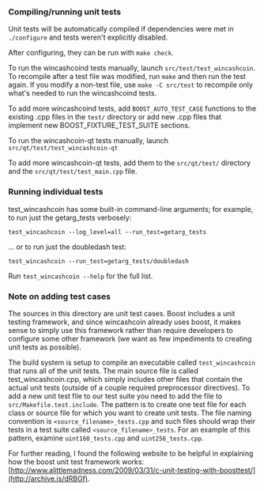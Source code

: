 ### Compiling/running unit tests

Unit tests will be automatically compiled if dependencies were met in `./configure`
and tests weren't explicitly disabled.

After configuring, they can be run with `make check`.

To run the wincashcoind tests manually, launch `src/test/test_wincashcoin`. To recompile
after a test file was modified, run `make` and then run the test again. If you
modify a non-test file, use `make -C src/test` to recompile only what's needed
to run the wincashcoind tests.

To add more wincashcoind tests, add `BOOST_AUTO_TEST_CASE` functions to the existing
.cpp files in the `test/` directory or add new .cpp files that
implement new BOOST_FIXTURE_TEST_SUITE sections.

To run the wincashcoin-qt tests manually, launch `src/qt/test/test_wincashcoin-qt`

To add more wincashcoin-qt tests, add them to the `src/qt/test/` directory and
the `src/qt/test/test_main.cpp` file.

### Running individual tests

test_wincashcoin has some built-in command-line arguments; for
example, to run just the getarg_tests verbosely:

    test_wincashcoin --log_level=all --run_test=getarg_tests

... or to run just the doubledash test:

    test_wincashcoin --run_test=getarg_tests/doubledash

Run `test_wincashcoin --help` for the full list.

### Note on adding test cases

The sources in this directory are unit test cases.  Boost includes a
unit testing framework, and since wincashcoin already uses boost, it makes
sense to simply use this framework rather than require developers to
configure some other framework (we want as few impediments to creating
unit tests as possible).

The build system is setup to compile an executable called `test_wincashcoin`
that runs all of the unit tests.  The main source file is called
test_wincashcoin.cpp, which simply includes other files that contain the
actual unit tests (outside of a couple required preprocessor
directives). To add a new unit test file to our test suite you need
to add the file to `src/Makefile.test.include`. The pattern is to
create one test file for each class or source file for which you want
to create unit tests.  The file naming convention is
`<source_filename>_tests.cpp` and such files should wrap their tests
in a test suite called `<source_filename>_tests`.  For an example of
this pattern, examine `uint160_tests.cpp` and `uint256_tests.cpp`.

For further reading, I found the following website to be helpful in
explaining how the boost unit test framework works:
[http://www.alittlemadness.com/2009/03/31/c-unit-testing-with-boosttest/](http://archive.is/dRBGf).
